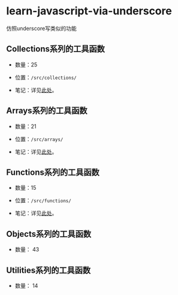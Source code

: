 # learn-javascript-via-underscore
仿照underscore写类似的功能

## Collections系列的工具函数

- 数量：25

- 位置：`/src/collections/`

- 笔记：详见[此处](./src/collections/README.md)。


## Arrays系列的工具函数

- 数量：21

- 位置：`/src/arrays/`

- 笔记：详见[此处](./src/arrays/README.md)。


## Functions系列的工具函数

- 数量：15

- 位置：`/src/functions/`

- 笔记：详见[此处](./src/functions/README.md)。

## Objects系列的工具函数

- 数量： 43

## Utilities系列的工具函数

- 数量： 14